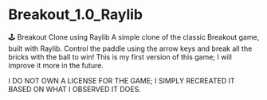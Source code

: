 # Breakout_1.0_Raylib
🕹️ Breakout Clone using Raylib A simple clone of the classic Breakout game, built with Raylib. Control the paddle using the arrow keys and break all the bricks with the ball to win!
  This is my first version of this game; I will improve it more in the future.

  I DO NOT OWN A LICENSE FOR THE GAME; I SIMPLY RECREATED IT BASED ON WHAT I OBSERVED IT DOES.

  
